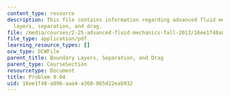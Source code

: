 ```yaml
---
content_type: resource
description: This file contains information regarding advanced fluid mechanics, boundary
  layers, separation, and drag.
file: /media/courses/2-25-advanced-fluid-mechanics-fall-2013/16ee1f48a896aaa4a360065d22eab932_MIT2_25F13_Problem9.04.pdf
file_type: application/pdf
learning_resource_types: []
ocw_type: OCWFile
parent_title: Boundary Layers, Separation, and Drag
parent_type: CourseSection
resourcetype: Document
title: Problem 9.04
uid: 16ee1f48-a896-aaa4-a360-065d22eab932
---
```

